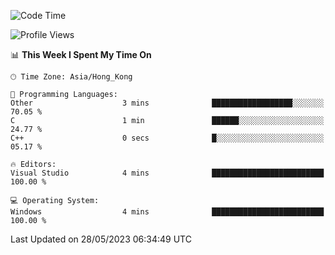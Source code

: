 <!--START_SECTION:waka-->
![Code Time](http://img.shields.io/badge/Code%20Time-58%20hrs%2027%20mins-blue)

![Profile Views](http://img.shields.io/badge/Profile%20Views-0-blue)

📊 **This Week I Spent My Time On** 

```text
🕑︎ Time Zone: Asia/Hong_Kong

💬 Programming Languages: 
Other                    3 mins              ██████████████████░░░░░░░   70.05 % 
C                        1 min               ██████░░░░░░░░░░░░░░░░░░░   24.77 % 
C++                      0 secs              █░░░░░░░░░░░░░░░░░░░░░░░░   05.17 % 

🔥 Editors: 
Visual Studio            4 mins              █████████████████████████   100.00 % 

💻 Operating System: 
Windows                  4 mins              █████████████████████████   100.00 % 
```


 Last Updated on 28/05/2023 06:34:49 UTC
<!--END_SECTION:waka-->
